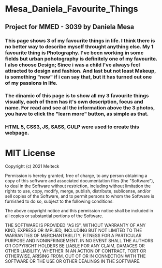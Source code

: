 # Mesa_Daniela_Favourite_Things

## Project for MMED - 3039 by Daniela Mesa

### This page shows 3 of my favourite things in life. I think there is no better way to describe myself throught anything else. My 1 favourite thing is Photography. I've been working in some fields but urban pohotography is definitely one of my favourite. I also choose Design; Since i was a child I've always feel attracted to design and fashion. And last but not least Makeup, is something "new" if i can say that, but it has turned out one of my passions in life.

### The dinamic of this page is to show all my 3 favourite things visually, each of them has it's own description, focus and name. For read and see all the information above the 3 photos, you have to click the "learn more" button, as simple as that.

### HTML 5, CSS3, JS, SASS, GULP were used to create this webpage.

# MIT License

Copyright (c) 2021 Melteck

Permission is hereby granted, free of charge, to any person obtaining a copy
of this software and associated documentation files (the "Software"), to deal
in the Software without restriction, including without limitation the rights
to use, copy, modify, merge, publish, distribute, sublicense, and/or sell
copies of the Software, and to permit persons to whom the Software is
furnished to do so, subject to the following conditions:

The above copyright notice and this permission notice shall be included in all
copies or substantial portions of the Software.

THE SOFTWARE IS PROVIDED "AS IS", WITHOUT WARRANTY OF ANY KIND, EXPRESS OR
IMPLIED, INCLUDING BUT NOT LIMITED TO THE WARRANTIES OF MERCHANTABILITY,
FITNESS FOR A PARTICULAR PURPOSE AND NONINFRINGEMENT. IN NO EVENT SHALL THE
AUTHORS OR COPYRIGHT HOLDERS BE LIABLE FOR ANY CLAIM, DAMAGES OR OTHER
LIABILITY, WHETHER IN AN ACTION OF CONTRACT, TORT OR OTHERWISE, ARISING FROM,
OUT OF OR IN CONNECTION WITH THE SOFTWARE OR THE USE OR OTHER DEALINGS IN THE
SOFTWARE.






